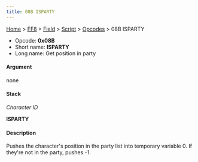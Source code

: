 ```yaml
---
title: 08B ISPARTY
---
```


[Home](/ff7-flat-wiki/Main%20Page.md) > [FF8](/ff7-flat-wiki/FF8.md) > [Field](/ff7-flat-wiki/FF8/Field.md) > [Script](/ff7-flat-wiki/FF8/Field/Script.md) > [Opcodes](/ff7-flat-wiki/FF8/Field/Script/Opcodes.md) > 08B ISPARTY

-   Opcode: **0x08B**
-   Short name: **ISPARTY**
-   Long name: Get position in party

#### Argument

none

#### Stack

  
*Character ID*

**ISPARTY**

#### Description

Pushes the character's position in the party list into temporary
variable 0. If they're not in the party, pushes -1.
